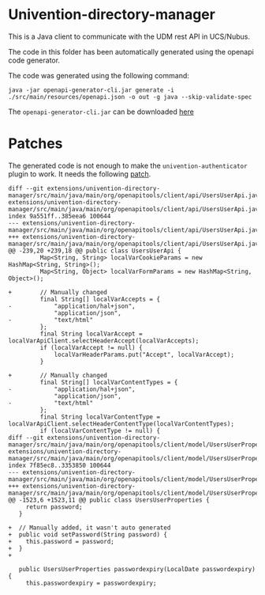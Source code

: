 # Univention-directory-manager

This is a Java client to communicate with the UDM rest API in UCS/Nubus.

The code in this folder has been automatically generated using the openapi code generator.

The code was generated using the following command:

`java -jar openapi-generator-cli.jar generate -i ./src/main/resources/openapi.json -o out -g java --skip-validate-spec`

The `openapi-generator-cli.jar` can be downloaded [here](https://openapi-generator.tech/docs/installation/#jar)


# Patches

The generated code is not enough to make the `univention-authenticator` plugin to work.
It needs the following [patch](udm.patch).


```
diff --git extensions/univention-directory-manager/src/main/java/main/org/openapitools/client/api/UsersUserApi.java extensions/univention-directory-manager/src/main/java/main/org/openapitools/client/api/UsersUserApi.java
index 9a551ff..385eea6 100644
--- extensions/univention-directory-manager/src/main/java/main/org/openapitools/client/api/UsersUserApi.java
+++ extensions/univention-directory-manager/src/main/java/main/org/openapitools/client/api/UsersUserApi.java
@@ -239,20 +239,18 @@ public class UsersUserApi {
         Map<String, String> localVarCookieParams = new HashMap<String, String>();
         Map<String, Object> localVarFormParams = new HashMap<String, Object>();

+        // Manually changed
         final String[] localVarAccepts = {
-            "application/hal+json",
             "application/json",
-            "text/html"
         };
         final String localVarAccept = localVarApiClient.selectHeaderAccept(localVarAccepts);
         if (localVarAccept != null) {
             localVarHeaderParams.put("Accept", localVarAccept);
         }

+        // Manually changed
         final String[] localVarContentTypes = {
-            "application/hal+json",
             "application/json",
-            "text/html"
         };
         final String localVarContentType = localVarApiClient.selectHeaderContentType(localVarContentTypes);
         if (localVarContentType != null) {
diff --git extensions/univention-directory-manager/src/main/java/main/org/openapitools/client/model/UsersUserProperties.java extensions/univention-directory-manager/src/main/java/main/org/openapitools/client/model/UsersUserProperties.java
index 7f85ec8..3353850 100644
--- extensions/univention-directory-manager/src/main/java/main/org/openapitools/client/model/UsersUserProperties.java
+++ extensions/univention-directory-manager/src/main/java/main/org/openapitools/client/model/UsersUserProperties.java
@@ -1523,6 +1523,11 @@ public class UsersUserProperties {
     return password;
   }

+  // Manually added, it wasn't auto generated
+  public void setPassword(String password) {
+    this.password = password;
+  }
+

   public UsersUserProperties passwordexpiry(LocalDate passwordexpiry) {
     this.passwordexpiry = passwordexpiry;

```



